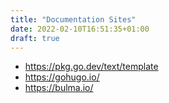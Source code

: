 ```yaml
---
title: "Documentation Sites"
date: 2022-02-10T16:51:35+01:00
draft: true
---
```


- https://pkg.go.dev/text/template
- https://gohugo.io/
- https://bulma.io/
